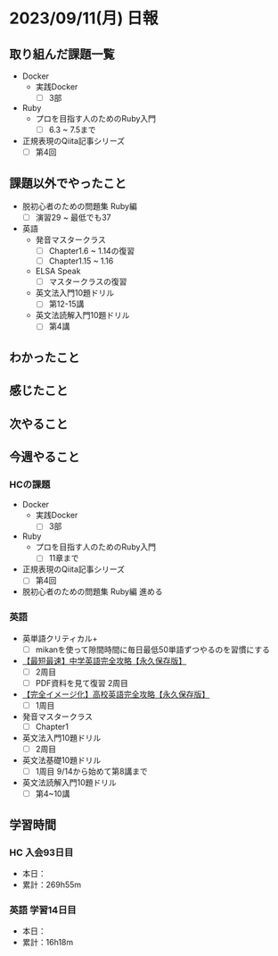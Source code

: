 # 2023/09/11(月) 日報

## 取り組んだ課題一覧

- Docker
  - 実践Docker
    - [ ] 3部

- Ruby
  - プロを目指す人のためのRuby入門
    - [ ] 6.3 ~ 7.5まで

- 正規表現のQiita記事シリーズ
  - [ ] 第4回

## 課題以外でやったこと

- 脱初心者のための問題集 Ruby編
  - [ ] 演習29 ~ 最低でも37

- 英語
  - 発音マスタークラス
    - [ ] Chapter1.6 ~ 1.14の復習
    - [ ] Chapter1.15 ~ 1.16
  - ELSA Speak
    - [ ] マスタークラスの復習
  - 英文法入門10題ドリル
    - [ ] 第12-15講
  - 英文法読解入門10題ドリル
    - [ ] 第4講

## わかったこと

## 感じたこと


## 次やること

## 今週やること

### HCの課題

- Docker
  - 実践Docker
    - [ ] 3部

- Ruby
  - プロを目指す人のためのRuby入門
    - [ ] 11章まで

- 正規表現のQiita記事シリーズ
  - [ ] 第4回

- 脱初心者のための問題集 Ruby編 進める

### 英語

- 英単語クリティカル+
  - [ ] mikanを使って隙間時間に毎日最低50単語ずつやるのを習慣にする
- [【最短最速】中学英語完全攻略【永久保存版】](https://youtu.be/-d-CgIl1ce4?si=zrok9COv967OIJQ7)
  - [ ] 2周目
  - [ ] PDF資料を見て復習 2周目
- [【完全イメージ化】高校英語完全攻略【永久保存版】](https://youtu.be/BegXZFcipUc?si=JXtKsP6Se6ZMYuBl)
  - [ ] 1周目
- 発音マスタークラス
  - [ ] Chapter1
- 英文法入門10題ドリル
  - [ ] 2周目
- 英文法基礎10題ドリル
  - [ ] 1周目 9/14から始めて第8講まで
- 英文法読解入門10題ドリル
  - [ ] 第4~10講

## 学習時間

### HC 入会93日目

- 本日：
- 累計：269h55m

### 英語 学習14日目

- 本日：
- 累計：16h18m
